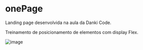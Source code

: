 # onePage

Landing page desenvolvida na aula da Danki Code.

Treinamento de posicionamento de elementos com display Flex.


![image](https://user-images.githubusercontent.com/78382185/110560142-3b61c100-8124-11eb-9f6f-ca4b932ffbcd.png)



